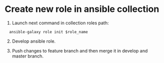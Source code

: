 Create new role in ansible collection
=========

1. Launch next command in collection roles path:

```
  ansible-galaxy role init $role_name
```
2. Develop ansible role.

3. Push changes to feature branch and then merge it in develop and master branch.
